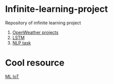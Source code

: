 # Infinite-learning-project
Repository of infinite learning project
1. [OpenWeather projects](https://github.com/marshallexperiment/Infinite-learning-projects/blob/main/Project-openWeatherApi/Infinite_Learning_Project_Marshall_Al_Karim.ipynb)
2. [LSTM](https://github.com/marshallexperiment/Infinite-learning-projects/blob/main/Project-LSTM/Marshall_LSTM_menggunakan_Data_Bapetti.ipynb)
3. [NLP task](https://github.com/marshallexperiment/Infinite-learning-projects/blob/main/Project-NLP-HF-Transformer/hugging_face_transformers.ipynb)
# Cool resource
[ML IoT](https://tinyml.seas.harvard.edu/courses/)
